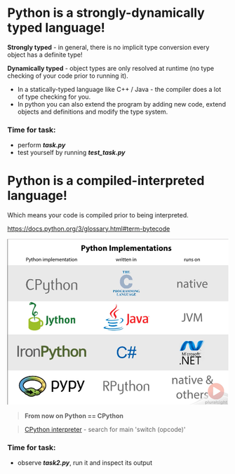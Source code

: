 # Python is a strongly-dynamically typed language!  
**Strongly typed** - in general, there is no implicit type conversion every object has a definite type!  
  
**Dynamically typed** - object types are only resolved at runtime (no type checking of your code prior to running it).  
 - In a statically-typed language like C++ / Java - the compiler does a lot of type checking for you.  
 - In python you can also extend the program by adding new code, extend objects and definitions and modify the type system.
### Time for task:
 - perform ***task.py***
 - test yourself by running ***test_task.py***

# Python is a compiled-interpreted language!
Which means your code is compiled prior to being interpreted.

https://docs.python.org/3/glossary.html#term-bytecode

![enter image description here](/images/image001.png)


> **From now on Python == CPython**

> [CPython interpreter](https://github.com/python/cpython/blob/master/Python/ceval.c) - search for main 'switch (opcode)'
### Time for task:
- observe ***task2.py***, run it and inspect its output
<!--stackedit_data:
eyJoaXN0b3J5IjpbMTYxMDIwODI0NywxMzczMDAxMjM1LDQxOT
k5MTA1MiwxNzE4ODQ4NTk3XX0=
-->